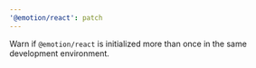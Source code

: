 ```yaml
---
'@emotion/react': patch
---
```


Warn if `@emotion/react` is initialized more than once in the same development environment.
